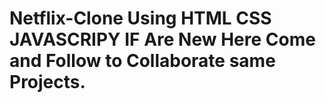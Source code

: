 # Netflix-Clone Using HTML CSS JAVASCRIPY IF Are New Here Come and Follow to Collaborate same Projects.